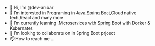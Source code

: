 - 👋 Hi, I’m @dev-ambar
- 👀 I’m interested in Programing in Java,Spring Boot,Cloud native tech,React and many more
- 🌱 I’m currently learning .Microservices with Spring Boot with Docker & Kubernates 
- 💞️ I’m looking to collaborate on in Spring Boot prjoect
- 📫 How to reach me ...

<!---
dev-ambar/dev-ambar is a ✨ special ✨ repository because its `README.md` (this file) appears on your GitHub profile.
You can click the Preview link to take a look at your changes.
--->
